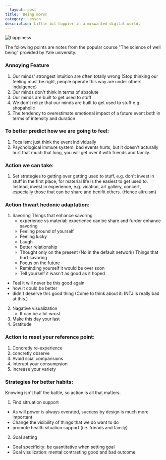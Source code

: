 ```yaml
---
  layout: post
title:  Being moron
category: Lesson 
description: Little bit happier in a miswanted digital world.
---
```

  
  ![happiness](https://images.unsplash.com/photo-1459369510627-9efbee1e6051)

The following points are notes from the popular course "The science of well being" provided by Yale university.
### Annoying Feature

1. Our minds' strongest intuition are often totally wrong (Stop thinking our feeling must be right, people operate this way are under others indulgence)
2. Our minds don't think in terms of absolute
3. Our minds are built to get used to stuff
4. We don't relize that our minds are built to get used to stuff e.g. shopaholic
5. The tendency to overestimate emotional impact of a future event both in terms of intensity and duration
   
### To better predict how we are going to feel:

1. Focalism: just think the event individually
2. Psychological immure system: bad events hurts, but it doesn't acturally hurt that much that long, you will get over it with friends and family.

### Action we can take:

1. Set strategies to getting over getting used to stuff, e.g. don't invest in stuff in the first place, for material life is the easiest to get used to. Instead, invest in experience, e.g. vication, art gallery, concert, especially those that can be share and benifit others. (Hence altruism)

### Action thwart hedonic adaptation:

1. Savoring
	Things that enhance savoring
	- experience vs material: experience can be share and furder enhance savoring
	- Feeling pround of yourself
	- Feeling lucky
	- Laugh
	- Better relationship
	- Thought only on the present (No in the default network)
	Things that hurt savoring
	- Focus on the future
	- Reminding yourself it would be over soon
	- Tell yourself it  wasn't as good as it hoped
- Feel it will never be this good again
- how it could be better
- didn't deserve this good thing
	(Come to think about it: INTJ is really bad at this.)
2. Nagative visualization
	- It can be a lot wrost
3. Make this day your last
4. Gratitude

### Action to reset your reference point:

1. Concretly re-experience
2. concretly observe
3. Avoid scial comparisions
4. Interupt your consumpsion
5. Increase your variety

### Strategies for better habits:

Knowing isn't half the battle, so action is all that matters.

1. Find sitruation support
- As will power is always overated, success by design is much more important
- Change the visibility of things that we do want to do
- promote health situation support (i.e. friends and family)

2. Goal setting
- Goal specificity: be quantitative when setting goal
- Goal visulization: mental contrasting good and bad outcome
